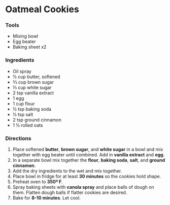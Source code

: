 # Oatmeal Cookies
### Tools
- Mixing bowl
- Egg beater
- Baking sheet x2

### Ingredients
- Oil spray
- ½ cup butter, softened
- ⅔ cup brown sugar
- ⅓ cup white sugar
- 2 tsp vanilla extract
- 1 egg
- 1 cup flour
- ½ tsp baking soda
- ½ tsp salt
- 2 tsp ground cinnamon
- 1 ½ rolled oats

### Directions
1. Place softened **butter**, **brown sugar**, and **white sugar** in a bowl and mix together with egg beater until combined. Add in **vanilla extract** and **egg**.
2. In a separate bowl mix together the **flour**, **baking soda**, **salt**, and **ground cinnamon**.
3. Add the dry ingredients to the wet and mix together.
4. Place bowl in fridge for at least **30 minutes** so the cookies hold shape.
5. Preheat oven to **350º F**.
6. Spray baking sheets with **canola spray** and place balls of dough on them. Flatten dough balls if flatter cookies are desired.
7. Bake for **8-10 minutes**. Let cool.